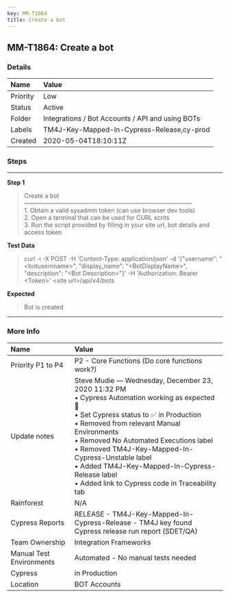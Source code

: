 ```yaml
---
key: MM-T1864
title: Create a bot
---
```


## MM-T1864: Create a bot

### Details

| Name     | Value                                            |
| :------- | :----------------------------------------------- |
| Priority | Low                                              |
| Status   | Active                                           |
| Folder   | Integrations / Bot Accounts / API and using BOTs |
| Labels   | TM4J-Key-Mapped-In-Cypress-Release,cy-prod       |
| Created  | 2020-05-04T18:10:11Z                             |

### Steps

<hr/>

**Step 1**

> <article>Create a bot<br>————————————————————————————<br>1. Obtain a valid sysadmin token (can use browser dev tools) <br>2. Open a terminal that can be used for CURL scrits<br>3. Run the script provided by filling in your site url, bot details and access token</article>

**Test Data**

> <article>curl -i -X POST -H 'Content-Type: application/json' -d '{"username": "&lt;botusernname&gt;", "display_name": "&lt;BotDisplayName&gt;", "description": "&lt;Bot Description&gt;"}' -H 'Authorization: Bearer &lt;Token&gt;' &lt;site url&gt;/api/v4/bots</article>

**Expected**

> <article>Bot is created</article>

<hr/>

### More Info

| Name                     | Value                                                                                                                                                                                                                                                                                                                                                                                                 |
| :----------------------- | :---------------------------------------------------------------------------------------------------------------------------------------------------------------------------------------------------------------------------------------------------------------------------------------------------------------------------------------------------------------------------------------------------- |
| Priority P1 to P4        | P2 - Core Functions (Do core functions work?)                                                                                                                                                                                                                                                                                                                                                         |
| Update notes             | Steve Mudie — Wednesday, December 23, 2020 11:32 PM<br>• Cypress Automation working as expected 🎉<br>• Set Cypress status to ✅ in Production<br>• Removed from relevant Manual Environments<br>• Removed No Automated Executions label<br>• Removed TM4J-Key-Mapped-In-Cypress-Unstable label<br>• Added TM4J-Key-Mapped-In-Cypress-Release label<br>• Added link to Cypress code in Traceability tab |
| Rainforest               | N/A                                                                                                                                                                                                                                                                                                                                                                                                   |
| Cypress Reports          | RELEASE - TM4J-Key-Mapped-In-Cypress-Release - TM4J key found Cypress release run report (SDET/QA)                                                                                                                                                                                                                                                                                                    |
| Team Ownership           | Integration Frameworks                                                                                                                                                                                                                                                                                                                                                                                |
| Manual Test Environments | Automated - No manual tests needed                                                                                                                                                                                                                                                                                                                                                                    |
| Cypress                  | in Production                                                                                                                                                                                                                                                                                                                                                                                         |
| Location                 | BOT Accounts                                                                                                                                                                                                                                                                                                                                                                                          |
